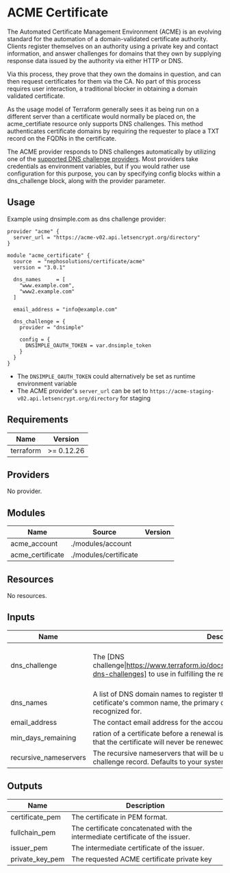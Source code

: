 # ACME Certificate

The Automated Certificate Management Environment (ACME) is an evolving standard for the automation of a domain-validated certificate authority. Clients register themselves on an authority using a private key and contact information, and answer challenges for domains that they own by supplying response data issued by the authority via either HTTP or DNS.

Via this process, they prove that they own the domains in question, and can then request certificates for them via the CA. No part of this process requires user interaction, a traditional blocker in obtaining a domain validated certificate.

As the usage model of Terraform generally sees it as being run on a different server than a certificate would normally be placed on, the acme_certifiate resource only supports DNS challenges. This method authenticates certificate domains by requiring the requester to place a TXT record on the FQDNs in the certificate.

The ACME provider responds to DNS challenges automatically by utilizing one of the [supported DNS challenge providers][1]. Most providers take credentials as environment variables, but if you would rather use configuration for this purpose, you can by specifying config blocks within a dns_challenge block, along with the provider parameter.

## Usage

Example using dnsimple.com as dns challenge provider:

```hcl
provider "acme" {
  server_url = "https://acme-v02.api.letsencrypt.org/directory"
}

module "acme_certificate" {
  source  = "nephosolutions/certificate/acme"
  version = "3.0.1"

  dns_names     = [
    "www.example.com",
    "www2.example.com"
  ]

  email_address = "info@example.com"

  dns_challenge = {
    provider = "dnsimple"

    config = {
      DNSIMPLE_OAUTH_TOKEN = var.dnsimple_token
    }
  }
}
```

* The `DNSIMPLE_OAUTH_TOKEN` could alternatively be set as runtime environment variable
* The ACME provider's `server_url` can be set to `https://acme-staging-v02.api.letsencrypt.org/directory` for staging

<!-- BEGINNING OF PRE-COMMIT-TERRAFORM DOCS HOOK -->
## Requirements

| Name | Version |
|------|---------|
| terraform | >= 0.12.26 |

## Providers

No provider.

## Modules

| Name | Source | Version |
|------|--------|---------|
| acme_account | ./modules/account |  |
| acme_certificate | ./modules/certificate |  |

## Resources

No resources.

## Inputs

| Name | Description | Type | Default | Required |
|------|-------------|------|---------|:--------:|
| dns\_challenge | The [DNS challenge\|https://www.terraform.io/docs/providers/acme/r/certificate.html#using-dns-challenges] to use in fulfilling the request. | <pre>object({<br>    config   = map(string)<br>    provider = string<br>  })</pre> | n/a | yes |
| dns\_names | A list of DNS domain names to register the certificate for. The fist one is the cetificate's common name, the primary domain that the certificate will be recognized for. | `list(string)` | n/a | yes |
| email\_address | The contact email address for the account. | `any` | n/a | yes |
| min\_days\_remaining | ration of a certificate before a renewal is attempted. A value of less than 0 means that the certificate will never be renewed. | `number` | `30` | no |
| recursive\_nameservers | The recursive nameservers that will be used to check for propagation of the challenge record. Defaults to your system-configured DNS resolvers. | `list` | `[]` | no |

## Outputs

| Name | Description |
|------|-------------|
| certificate\_pem | The certificate in PEM format. |
| fullchain\_pem | The certificate concatenated with the intermediate certificate of the issuer. |
| issuer\_pem | The intermediate certificate of the issuer. |
| private\_key\_pem | The requested ACME certificate private key |
<!-- END OF PRE-COMMIT-TERRAFORM DOCS HOOK -->

[1]: https://www.terraform.io/docs/providers/acme/r/certificate.html#using-dns-challenges
